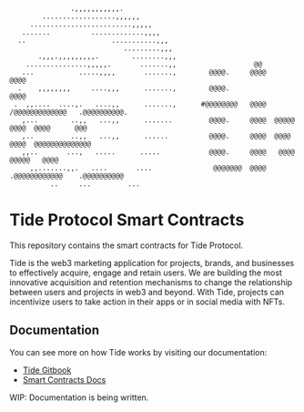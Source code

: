 ```
               .,,,,,,,,,,,.
        ..................,,,,,,
     .........................,,,,,
   .......          .............,,,,
  ..                     ...........,,,
                            .........,,,
       .,,,.,,,,,,,,,.        ........,,,
    ...............,,,,,.       .......,,                   @@
   ...           .....,,,,       .......,        @@@@.     @@@@             @@@@
  .    ,,,,,,,,     ....,,,      .......,        @@@@.                      @@@@
 .  ,,....  ....,.   ....,,      .......,      #@@@@@@@@   @@@@   /@@@@@@@@@@@@@   .@@@@@@@@@@.
   ,...        ..,,   ...,,      .......         @@@@.     @@@@  @@@@@      @@@@  @@@@      @@@
   ,..         ..,,   ...,,      ......          @@@@.     @@@@  @@@@       @@@@  @@@@@@@@@@@@@@
   ,,..       ...,   .....      .....            @@@@.     @@@@   @@@@     @@@@@   @@@@
     ,,.......,,.   ....       ....               @@@@@@@  @@@@    .@@@@@@@@@@@@    .@@@@@@@@@@
          ..     ...         ...

```

# Tide Protocol Smart Contracts

This repository contains the smart contracts for Tide Protocol.

Tide is the web3 marketing application for projects, brands, and businesses to effectively acquire, engage and retain users.
We are building the most innovative acquisition and retention mechanisms to change the relationship between users and projects in web3 and beyond. With Tide, projects can incentivize users to take action in their apps or in social media with NFTs.

## Documentation

You can see more on how Tide works by visiting our documentation:

- [Tide Gitbook](https://fiveelementslabs.gitbook.io/tide/about-tide/web3-marketing-protocol)
- [Smart Contracts Docs](https://tideprotocol.xyz)

WIP: Documentation is being written.
